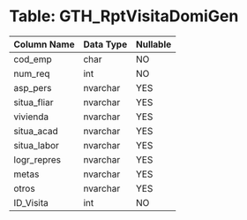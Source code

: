 # Table: GTH_RptVisitaDomiGen

| Column Name | Data Type | Nullable |
|-------------|-----------|----------|
| cod_emp | char | NO |
| num_req | int | NO |
| asp_pers | nvarchar | YES |
| situa_fliar | nvarchar | YES |
| vivienda | nvarchar | YES |
| situa_acad | nvarchar | YES |
| situa_labor | nvarchar | YES |
| logr_repres | nvarchar | YES |
| metas | nvarchar | YES |
| otros | nvarchar | YES |
| ID_Visita | int | NO |
